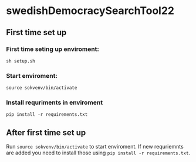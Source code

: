 # swedishDemocracySearchTool22

## First time set up
### First time seting up enviroment:
`sh setup.sh`

### Start enviroment:
`source sokvenv/bin/activate`

### Install requriments in enviroment
`pip install -r requirements.txt`

## After first time set up
Run `source sokvenv/bin/activate` to start enviroment. If new requriemnts are added you need to install those using `pip install -r requirements.txt`.
